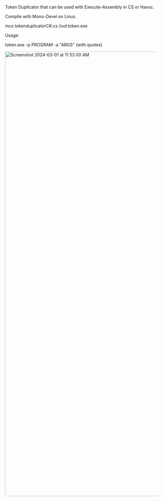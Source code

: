 Token Duplicator that can be used with Execute-Assembly in CS or Havoc.

Compile with Mono-Devel on Linux. 

mcs tokenduplicatorC#.cs /out:token.exe

Usage:

token.exe -p PROGRAM -a "ARGS" (with quotes)

<img width="1461" alt="Screenshot 2024-03-01 at 11 53 00 AM" src="https://github.com/assume-breach/Helpful-Scripts/assets/76174163/442f8453-bcf1-4ad8-965f-c5b006398ee5">
